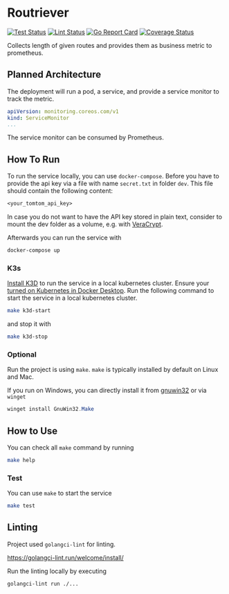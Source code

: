 # Routriever

[![Test Status](https://github.com/jo-hoe/routriever/workflows/test/badge.svg)](https://github.com/jo-hoe/routriever/actions?workflow=test)
[![Lint Status](https://github.com/jo-hoe/routriever/workflows/lint/badge.svg)](https://github.com/jo-hoe/routriever/actions?workflow=lint)
[![Go Report Card](https://goreportcard.com/badge/github.com/jo-hoe/routriever)](https://goreportcard.com/report/github.com/jo-hoe/routriever)
[![Coverage Status](https://coveralls.io/repos/github/jo-hoe/routriever/badge.svg?branch=main)](https://coveralls.io/github/jo-hoe/routriever?branch=main)

Collects length of given routes and provides them as business metric to prometheus.

## Planned Architecture

The deployment will run a pod, a service, and provide a service monitor to track the metric.

```yaml
apiVersion: monitoring.coreos.com/v1
kind: ServiceMonitor
...
```

The service monitor can be consumed by Prometheus.

## How To Run

To run the service locally, you can use `docker-compose`.
Before you have to provide the api key via a file with name `secret.txt` in folder `dev`.
This file should contain the following content:

```.txt
<your_tomtom_api_key>
```

In case you do not want to have the API key stored in plain text, consider to mount the dev folder as a volume, e.g. with [VeraCrypt](https://www.veracrypt.fr/en/Home.html).

Afterwards you can run the service with

```bash
docker-compose up
```

### K3s

[Install K3D](https://k3d.io/#install-script) to run the service in a local kubernetes cluster.
Ensure your [turned on Kubernetes in Docker Desktop](https://docs.docker.com/desktop/kubernetes/#install-and-turn-on-kubernetes).
Run the following command to start the service in a local kubernetes cluster.

```bash
make k3d-start
```

and stop it with

```bash
make k3d-stop
```

### Optional

Run the project is using `make`. `make` is typically installed by default on Linux and Mac.

If you run on Windows, you can directly install it from [gnuwin32](https://gnuwin32.sourceforge.net/packages/make.htm) or via `winget`

```PowerShell
winget install GnuWin32.Make
```

## How to Use

You can check all `make` command by running

```bash
make help
```

### Test

You can use `make` to start the service

```bash
make test
```

## Linting

Project used `golangci-lint` for linting.

<https://golangci-lint.run/welcome/install/>

Run the linting locally by executing

```bash
golangci-lint run ./...
```
